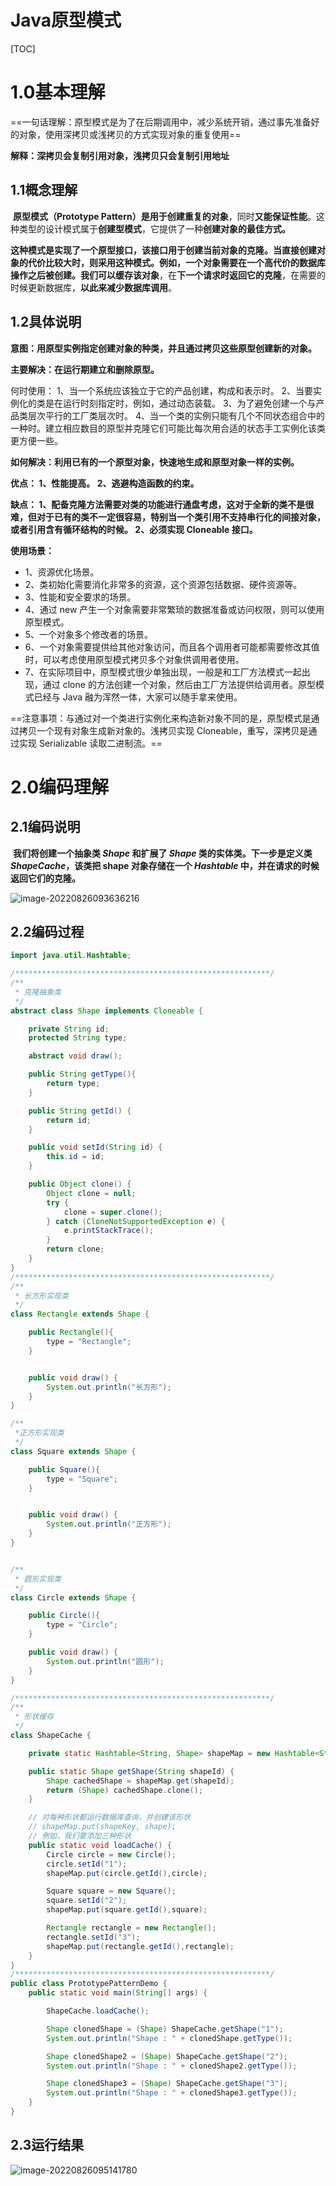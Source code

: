 # Java原型模式

[TOC]

# 1.0基本理解

​		==一句话理解：原型模式是为了在后期调用中，减少系统开销，通过事先准备好的对象，使用深拷贝或浅拷贝的方式实现对象的重复使用==

**解释：深拷贝会复制引用对象，浅拷贝只会复制引用地址**

## 1.1概念理解

​		**原型模式（Prototype Pattern）**是用于**创建重复的对象**，同时**又能保证性能**。这种类型的设计模式属于**创建型模式**，它提供了一种**创建对象的最佳方式。**

​		**这种模式是实现了一个原型接口，该接口用于创建当前对象的克隆。**当直接创建对象的代价比较大时，则采用这种模式。例如，一个对象需要在一个高代价的数据库操作之后被创建。我们可以**缓存该对象**，在**下一个请求时返回它的克隆**，在需要的时候更新数据库，**以此来减少数据库调用**。

## 1.2具体说明

**意图：用原型实例指定创建对象的种类，并且通过拷贝这些原型创建新的对象。**

**主要解决：在运行期建立和删除原型。**

何时使用： 1、当一个系统应该独立于它的产品创建，构成和表示时。 2、当要实例化的类是在运行时刻指定时，例如，通过动态装载。 3、为了避免创建一个与产品类层次平行的工厂类层次时。 4、当一个类的实例只能有几个不同状态组合中的一种时。建立相应数目的原型并克隆它们可能比每次用合适的状态手工实例化该类更方便一些。

**如何解决：利用已有的一个原型对象，快速地生成和原型对象一样的实例。**

**优点： 1、性能提高。 2、逃避构造函数的约束。**

**缺点： 1、配备克隆方法需要对类的功能进行通盘考虑，这对于全新的类不是很难，但对于已有的类不一定很容易，特别当一个类引用不支持串行化的间接对象，或者引用含有循环结构的时候。 2、必须实现 Cloneable 接口。**

**使用场景：**

-  1、资源优化场景。
-  2、类初始化需要消化非常多的资源，这个资源包括数据、硬件资源等。 
- 3、性能和安全要求的场景。
-  4、通过 new 产生一个对象需要非常繁琐的数据准备或访问权限，则可以使用原型模式。
-  5、一个对象多个修改者的场景。
-  6、一个对象需要提供给其他对象访问，而且各个调用者可能都需要修改其值时，可以考虑使用原型模式拷贝多个对象供调用者使用。 
- 7、在实际项目中，原型模式很少单独出现，一般是和工厂方法模式一起出现，通过 clone 的方法创建一个对象，然后由工厂方法提供给调用者。原型模式已经与 Java 融为浑然一体，大家可以随手拿来使用。

==注意事项：与通过对一个类进行实例化来构造新对象不同的是，原型模式是通过拷贝一个现有对象生成新对象的。浅拷贝实现 Cloneable，重写，深拷贝是通过实现 Serializable 读取二进制流。==

# 2.0编码理解

## 2.1编码说明

​		**我们将创建一个抽象类 *Shape* 和扩展了 *Shape* 类的实体类。下一步是定义类 *ShapeCache*，该类把 shape 对象存储在一个 *Hashtable* 中，并在请求的时候返回它们的克隆。**

![image-20220826093636216](https://pic-1313413291.cos.ap-nanjing.myqcloud.com/image-20220826093636216.png)

## 2.2编码过程

```java
import java.util.Hashtable;

/*********************************************************/
/**
 * 克隆抽象类
 */
abstract class Shape implements Cloneable {

    private String id;
    protected String type;

    abstract void draw();

    public String getType(){
        return type;
    }

    public String getId() {
        return id;
    }

    public void setId(String id) {
        this.id = id;
    }

    public Object clone() {
        Object clone = null;
        try {
            clone = super.clone();
        } catch (CloneNotSupportedException e) {
            e.printStackTrace();
        }
        return clone;
    }
}
/*********************************************************/
/**
 * 长方形实现类
 */
class Rectangle extends Shape {

    public Rectangle(){
        type = "Rectangle";
    }


    public void draw() {
        System.out.println("长方形");
    }
}

/**
 *正方形实现类
 */
class Square extends Shape {

    public Square(){
        type = "Square";
    }


    public void draw() {
        System.out.println("正方形");
    }
}


/**
 * 圆形实现类
 */
class Circle extends Shape {

    public Circle(){
        type = "Circle";
    }

    public void draw() {
        System.out.println("圆形");
    }
}

/*********************************************************/
/**
 * 形状缓存
 */
class ShapeCache {

    private static Hashtable<String, Shape> shapeMap = new Hashtable<String, Shape>();

    public static Shape getShape(String shapeId) {
        Shape cachedShape = shapeMap.get(shapeId);
        return (Shape) cachedShape.clone();
    }

    // 对每种形状都运行数据库查询，并创建该形状
    // shapeMap.put(shapeKey, shape);
    // 例如，我们要添加三种形状
    public static void loadCache() {
        Circle circle = new Circle();
        circle.setId("1");
        shapeMap.put(circle.getId(),circle);

        Square square = new Square();
        square.setId("2");
        shapeMap.put(square.getId(),square);

        Rectangle rectangle = new Rectangle();
        rectangle.setId("3");
        shapeMap.put(rectangle.getId(),rectangle);
    }
}
/*********************************************************/
public class PrototypePatternDemo {
    public static void main(String[] args) {

        ShapeCache.loadCache();

        Shape clonedShape = (Shape) ShapeCache.getShape("1");
        System.out.println("Shape : " + clonedShape.getType());

        Shape clonedShape2 = (Shape) ShapeCache.getShape("2");
        System.out.println("Shape : " + clonedShape2.getType());

        Shape clonedShape3 = (Shape) ShapeCache.getShape("3");
        System.out.println("Shape : " + clonedShape3.getType());
    }
}
```

## 2.3运行结果

![image-20220826095141780](https://pic-1313413291.cos.ap-nanjing.myqcloud.com/image-20220826095141780.png)